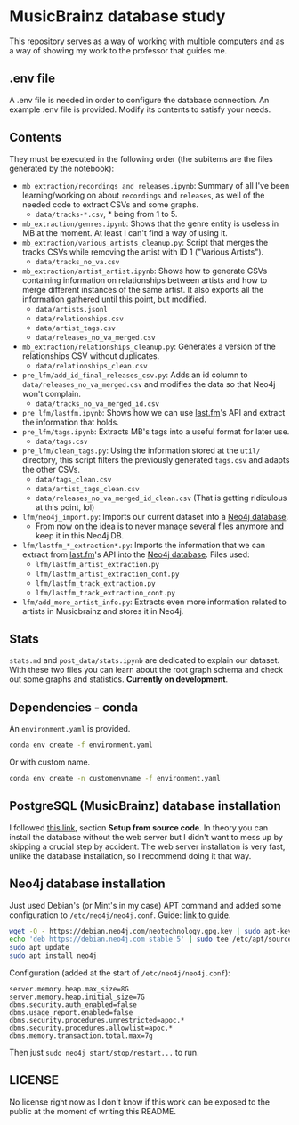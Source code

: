 # MusicBrainz database study

This repository serves as a way of working with multiple computers and as a way of showing my work to the professor that guides me.

## .env file

A .env file is needed in order to configure the database connection. An example .env file is provided. Modify its contents to satisfy your needs.

## Contents

They must be executed in the following order (the subitems are the files generated by the notebook):

- `mb_extraction/recordings_and_releases.ipynb`: Summary of all I've been learning/working on about `recordings` and `releases`, as well of the needed code to extract CSVs and some graphs.
    - `data/tracks-*.csv`, * being from 1 to 5.
- `mb_extraction/genres.ipynb`: Shows that the genre entity is useless in MB at the moment. At least I can't find a way of using it.
- `mb_extraction/various_artists_cleanup.py`: Script that merges the tracks CSVs while removing the artist with ID 1 ("Various Artists").
    - `data/tracks_no_va.csv`
- `mb_extraction/artist_artist.ipynb`: Shows how to generate CSVs containing information on relationships between artists and how to merge different instances of the same artist. It also exports all the information gathered until this point, but modified.
    - `data/artists.jsonl`
    - `data/relationships.csv`
    - `data/artist_tags.csv`
    - `data/releases_no_va_merged.csv`
- `mb_extraction/relationships_cleanup.py`: Generates a version of the relationships CSV without duplicates.
    - `data/relationships_clean.csv`
- `pre_lfm/add_id_final_releases_csv.py`: Adds an id column to `data/releases_no_va_merged.csv` and modifies the data so that Neo4j won't complain.
    - `data/tracks_no_va_merged_id.csv`
- `pre_lfm/lastfm.ipynb`: Shows how we can use [last.fm](https://www.last.fm/)'s API and extract the information that holds.
- `pre_lfm/tags.ipynb`: Extracts MB's tags into a useful format for later use.
    - `data/tags.csv`
- `pre_lfm/clean_tags.py`: Using the information stored at the `util/` directory, this script filters the previously generated `tags.csv` and adapts the other CSVs.
    - `data/tags_clean.csv`
    - `data/artist_tags_clean.csv`
    - `data/releases_no_va_merged_id_clean.csv` (That is getting ridiculous at this point, lol)
- `lfm/neo4j_import.py`: Imports our current dataset into a [Neo4j database](https://neo4j.com/).
    - From now on the idea is to never manage several files anymore and keep it in this Neo4j DB.
- `lfm/lastfm_*_extraction*.py`: Imports the information that we can extract from [last.fm](https://www.last.fm/)'s API into the [Neo4j database](https://neo4j.com/). Files used:
    - `lfm/lastfm_artist_extraction.py`
    - `lfm/lastfm_artist_extraction_cont.py`
    - `lfm/lastfm_track_extraction.py`
    - `lfm/lastfm_track_extraction_cont.py`
- `lfm/add_more_artist_info.py`: Extracts even more information related to artists in Musicbrainz and stores it in Neo4j.

## Stats

`stats.md` and `post_data/stats.ipynb` are dedicated to explain our dataset. With these two files you can learn about the root graph schema and check out some graphs and statistics. **Currently on development**.

## Dependencies - conda

An `environment.yaml` is provided.

```bash
conda env create -f environment.yaml
```

Or with custom name.

```bash
conda env create -n customenvname -f environment.yaml
```

## PostgreSQL (MusicBrainz) database installation

I followed [this link](https://musicbrainz.org/doc/MusicBrainz_Server/Setup), section **Setup from source code**. In theory you can install the database without the web server but I didn't want to mess up by skipping a crucial step by accident. The web server installation is very fast, unlike the database installation, so I recommend doing it that way.

## Neo4j database installation

Just used Debian's (or Mint's in my case) APT command and added some configuration to `/etc/neo4j/neo4j.conf`. Guide: [link to guide](https://debian.neo4j.com/).

```bash
wget -O - https://debian.neo4j.com/neotechnology.gpg.key | sudo apt-key add -
echo 'deb https://debian.neo4j.com stable 5' | sudo tee /etc/apt/sources.list.d/neo4j.list
sudo apt update
sudo apt install neo4j
```

Configuration (added at the start of `/etc/neo4j/neo4j.conf`):

```
server.memory.heap.max_size=8G
server.memory.heap.initial_size=7G
dbms.security.auth_enabled=false
dbms.usage_report.enabled=false
dbms.security.procedures.unrestricted=apoc.*
dbms.security.procedures.allowlist=apoc.*
dbms.memory.transaction.total.max=7g
```

Then just `sudo neo4j start/stop/restart...` to run.

## LICENSE

No license right now as I don't know if this work can be exposed to the public at the moment of writing this README.

